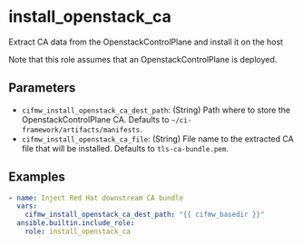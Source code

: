 # install_openstack_ca
Extract CA data from the OpenstackControlPlane and install it on the host

Note that this role assumes that an OpenstackControlPlane is deployed.

## Parameters
* `cifmw_install_openstack_ca_dest_path`: (String) Path where to store the
OpenstackControlPlane CA. Defaults to `~/ci-framework/artifacts/manifests`.
* `cifmw_install_openstack_ca_file`: (String) File name to the extracted CA file
that will be installed. Defaults to `tls-ca-bundle.pem`.

## Examples
```YAML
- name: Inject Red Hat downstream CA bundle
  vars:
    cifmw_install_openstack_ca_dest_path: "{{ cifmw_basedir }}"
  ansible.builtin.include_role:
    role: install_openstack_ca
```
